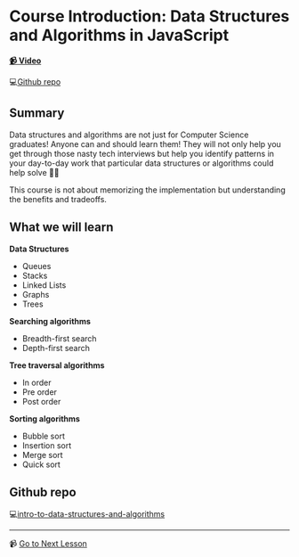 # Course Introduction: Data Structures and Algorithms in JavaScript

**[📹 Video](https://egghead.io/lessons/javascript-course-introduction-data-structures-and-algorithms-in-javascript)**

💻[Github repo](https://github.com/kyleshevlin/intro-to-data-structures-and-algorithms)

## Summary

Data structures and algorithms are not just for Computer Science graduates! Anyone can and should learn them! They will not only help you get through those nasty tech interviews but help you identify patterns in your day-to-day work that particular data structures or algorithms could help solve 🏋️‍♂️

This course is not about memorizing the implementation but understanding the benefits and tradeoffs.

## What we will learn

**Data Structures**
- Queues
- Stacks
- Linked Lists
- Graphs
- Trees

**Searching algorithms**
- Breadth-first search
- Depth-first search

**Tree traversal algorithms**
- In order
- Pre order
- Post order

**Sorting algorithms**
- Bubble sort
- Insertion sort
- Merge sort
- Quick sort

## Github repo

💻[intro-to-data-structures-and-algorithms](https://github.com/kyleshevlin/intro-to-data-structures-and-algorithms)

---

📹 [Go to Next Lesson](https://egghead.io/lessons/javascript-queue-data-structure-in-javascript)

